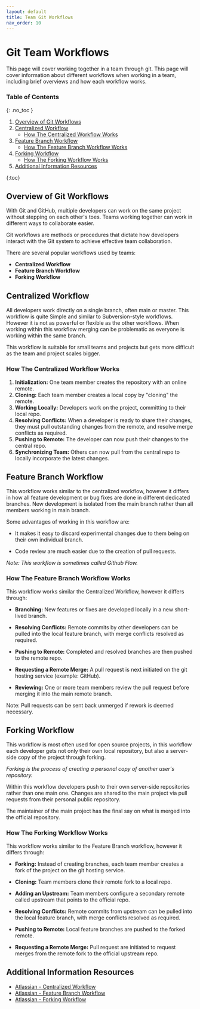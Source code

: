 ```yaml
---
layout: default
title: Team Git Workflows
nav_order: 10
---
```

<!-- prettier-ignore-start -->
# Git Team Workflows
This page will cover working together in a team through git. This page will cover information about different workflows when working in a team, including brief overviews and how each workflow works.


### Table of Contents
{: .no_toc }

1. [Overview of Git Workflows](#overview-of-git-workflows)  
2. [Centralized Workflow](#centralized-workflow)   
    - [How The Centralized Workflow Works](#how-the-centralized-workflow-works)
3. [Feature Branch Workflow](#feature-branch-workflow)  
    - [How The Feature Branch Workflow Works](#how-the-feature-branch-workflow-works)
4. [Forking Workflow](#forking-workflow)
    - [How The Forking Workflow Works](#how-the-forking-workflow-works)
5. [Additional Information Resources](#additional-information-resources)  

{:toc}

<!--prettier-ignore-end-->

## Overview of Git Workflows

With Git and GitHub, multiple developers can work on the same project without stepping on each other's toes. Teams working together can work in different ways to collaborate easier. 

Git workflows are methods or procedures that dictate how developers interact with the Git system to achieve effective team collaboration.

There are several popular workflows used by teams:

- __Centralized Workflow__
- __Feature Branch Workflow__
- __Forking Workflow__

## Centralized Workflow
All developers work directly on a single branch, often main or master. This workflow is quite Simple and similar to Subversion-style workflows. However it is not as powerful or flexible as the other workflows. When working within this workflow merging can be problematic as everyone is working within the same branch.

This workflow is suitable for small teams and projects but gets more difficult as the team and project scales bigger. 


### How The Centralized Workflow Works
1. __Initialization:__ One team member creates the repository with an online remote.
2. __Cloning:__ Each team member creates a local copy by "cloning" the remote.
3. __Working Locally:__ Developers work on the project, committing to their local repo.
4. __Resolving Conflicts:__ When a developer is ready to share their changes, they must pull outstanding changes from the remote, and resolve merge conflicts as required.
5. __Pushing to Remote:__ The developer can now push their changes to the central
repo.
6. __Synchronizing Team:__ Others can now pull from the central repo to locally
incorporate the latest changes.

## Feature Branch Workflow

This workflow works similar to the centralized workflow, however it differs in how all feature development or bug fixes are done in different dedicated branches. New development is isolated from the main branch rather than all members working in main branch. 

Some advantages of working in this workflow are:

- It makes it easy to discard experimental changes due to them being on their own individual branch.

- Code review are much easier due to the creation of pull requests.

*Note: This workflow is sometimes called Github Flow.*


### How The Feature Branch Workflow Works
This workflow works similar the Centralized Workflow, however it differs through:

- __Branching:__  New features or fixes are developed locally in a new short-lived branch.

- __Resolving Conflicts:__ Remote commits by other developers can be pulled into the local feature branch, with merge conflicts resolved as required.

- __Pushing to Remote:__ Completed and resolved branches are then pushed to the remote repo.

- __Requesting a Remote Merge:__ A pull request is next initiated on the git hosting service (example: GitHub).

- __Reviewing:__ One or more team members review the pull request before merging it into the main remote branch.

Note: Pull requests can be sent back unmerged if rework is deemed necessary.

## Forking Workflow
This workflow is most often used for open source projects, in this workflow each developer gets not only their own local repository, but also a server-side copy of the project through forking.

*Forking is the process of creating a personal copy of another user's repository.*

Within this workflow developers push to their own server-side repositories rather than one main one. Changes are shared to the main project via pull requests from their personal public repository.

The maintainer of the main project has the final say on what is merged into the official repository.


### How The Forking Workflow Works
This workflow works similar to the Feature Branch workflow, however it differs through:

- __Forking:__ Instead of creating branches, each team member creates a fork of the project on the git hosting service.

- __Cloning:__ Team members clone their remote fork to a local repo.

- __Adding an Upstream:__ Team members configure a secondary remote called upstream that points to the official repo.

- __Resolving Conflicts:__ Remote commits from upstream can be pulled into the local feature branch, with merge conflicts resolved as required.

- __Pushing to Remote:__ Local feature branches are pushed to the forked remote.

- __Requesting a Remote Merge:__ Pull request are initiated to request merges from the remote fork to the official upstream repo.

## Additional Information Resources
- [Atlassian - Centralized Workflow](https://www.atlassian.com/git/tutorials/comparing-workflows#centralized-workflow)
- [Atlassian - Feature Branch Workflow](https://www.atlassian.com/git/tutorials/comparing-workflows/feature-branch-workflow)
- [Atlassian - Forking Workflow](https://www.atlassian.com/git/tutorials/comparing-workflows/forking-workflow)

